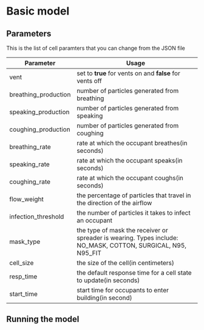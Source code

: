 # Basic model

## Parameters
This is the list of cell paramters that you can change from the JSON file

| Parameter            | Usage                                                                                                        |
|----------------------|--------------------------------------------------------------------------------------------------------------|
| vent                 | set to **true** for vents on and **false** for vents off                                                              |
| breathing_production | number of particles generated from breathing                                                                 |
| speaking_production  | number of particles generated from speaking                                                                  |
| coughing_production  | number of particles generated from coughing                                                                  |
| breathing_rate       | rate at which the occupant breathes(in seconds)                                                              |
| speaking_rate        | rate at which the occupant speaks(in seconds)                                                                |
| coughing_rate        | rate at which the occupant coughs(in seconds)                                                                |
| flow_weight          | the percentage of particles that travel  in the direction of the airflow                                     |
| infection_threshold  | the number of particles it takes to infect an occupant                                                       |
| mask_type            | the type of mask the receiver or spreader is wearing. Types include: NO_MASK, COTTON, SURGICAL, N95, N95_FIT |
| cell_size            | the size of the cell(in centimeters)                                                                         |
| resp_time            | the default response time for a cell state to update(in seconds)                                             |
| start_time           | start time for occupants to enter building(in second)                                                        |

## Running the model



